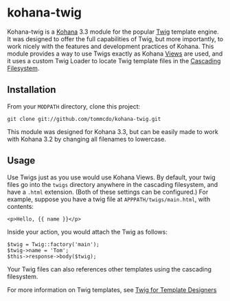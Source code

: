 kohana-twig
===========

Kohana-twig is a [Kohana][1] 3.3 module for the popular [Twig][2] template
engine.  It was designed to offer the full capabilities of Twig, but more
importantly, to work nicely with the features and development practices of
Kohana. This module provides a way to use Twigs exactly as Kohana [Views][3]
are used, and it uses a custom Twig Loader to locate Twig template files in the
[Cascading Filesystem][4].

Installation
------------

From your `MODPATH` directory, clone this project:

	git clone git://github.com/tommcdo/kohana-twig.git

This module was designed for Kohana 3.3, but can be easily made to work with
Kohana 3.2 by changing all filenames to lowercase.

Usage
-----

Use Twigs just as you use would use Kohana Views. By default, your twig files
go into the `twigs` directory anywhere in the cascading filesystem, and have
a `.html` extension. (Both of these settings can be configured.) For example,
suppose you have a twig file at `APPPATH/twigs/main.html`, with contents:

	<p>Hello, {{ name }}</p>

Inside your action, you would attach the Twig as follows:

	$twig = Twig::factory('main');
	$twig->name = 'Tom';
	$this->response->body($twig);

Your Twig files can also references other templates using the cascading
filesystem.

For more information on Twig templates, see [Twig for Template Designers][5]

[1]: http://kohanaframework.org
[2]: http://twig.sensiolabs.org
[3]: http://kohanaframework.org/3.3/guide/kohana/mvc/views
[4]: http://kohanaframework.org/3.3/guide/kohana/files
[5]: http://twig.sensiolabs.org/doc/templates.html
